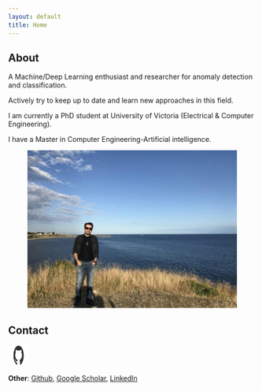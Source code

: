 ```yaml
---
layout: default
title: Home
---
```

## About

<p>A Machine/Deep Learning enthusiast and researcher for anomaly detection and classification. 

Actively try to keep up to date and learn new approaches in this field.</p> 

<p>I am currently a PhD student at University of Victoria (Electrical & Computer Engineering).</p> 

<p>I have a Master in Computer Engineering-Artificial intelligence.</p> 

<center>
<img src="controverse/images/amirfarzad.jpg"
     alt="centered image"
     width="426"
     height="320"
     title="Amir Farzad">
</center>

## Contact

<a href="default.asp">
<img src="controverse/images/github-mark.png" alt="Github" style="width:42px;height:42px;">
</a>

**Other**: [Github](https://github.com/faamir), [Google Scholar](https://scholar.google.com/citations?user=wxG4QuUAAAAJ&hl=en), [LinkedIn](https://www.linkedin.com/in/amir-farzad-78930481/) 